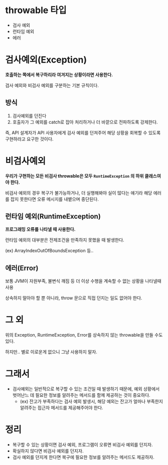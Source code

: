 # throwable 타입

- 검사 예외
- 런타임 예외
- 에러

# 검사예외(Exception)

**호출하는 쪽에서 복구하리라 여겨지는 상황이라면 사용한다.**

검사 예외와 비검사 예외를 구분하는 기본 규칙이다.

## 방식

1. 검사예외를 던진다
2. 호출자가 그 예외를 catch로 잡아 처리하거나 더 바깥으로 전파하도록 강제한다.

즉, API 설계자가 API 사용자에게 검사 예외를 던져주어 해당 상황을 회복할 수 있도록 구현하라고 요구한 것이다.

# 비검사예외

**우리가 구현하는 모든 비검사 throwable은 모두 `RuntimeException` 의 하위 클래스여야 한다.**

비검사 예외의 경우 복구가 불가능하거나, 더 실행해봐야 실이 많다는 얘기라 해당 에러를 잡지 못한다면 오류 메시지를 내뱉으며 중단된다.

## 런타임 예외(RuntimeException)

**프로그래밍 오류를 나타낼 때 사용한다.**

런타임 예외의 대부분은 전제조건을 만족하지 못했을 때 발생한다.

(ex) ArrayIndexOutOfBoundsException 등..

## 에러(Error)

보통 JVM이 자원부족, 불변식 깨짐 등 더 이상 수행을 계속할 수 없는 상황을 나타낼때 사용

상속하지 말아야 할 뿐 아니라, throw 문으로 직접 던지는 일도 없어야 한다.

# 그 외

위의 Exception, RuntimeException, Error를 상속하지 않는 throwable을 만들 수도 있다.

하지만.. 별로 이로운게 없으니 그냥 사용하지 말자.

# 그래서

- 검사예외는 일반적으로 복구할 수 있는 조건일 때 발생하기 때문에, 예외 상황에서 벗어난느 데 필요한 정보를 알려주는 메서드를 함께 제공하는 것이 중요하다.
  - (ex) 잔고가 부족하다는 검사 예외 발생시, 해당 예외는 잔고가 얼마나 부족한지 알려주는 접근자 메서드를 제공해주어야 한다.

# 정리

- 복구할 수 있는 상황이면 검사 예외, 프로그램이 오류면 비검사 예외를 던지자.
- 확실하지 않다면 비검사 예외를 던지자.
- 검사 예외를 던지게 한다면 복구에 필요한 정보를 알려주는 메서드도 제공하자.
